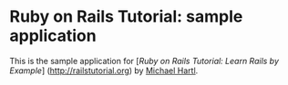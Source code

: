 # Ruby on Rails Tutorial: sample application

This is the sample application for
[*Ruby on Rails Tutorial: Learn Rails by Example*]
(http://railstutorial.org)
by [Michael Hartl](http://michaelhartl.com).